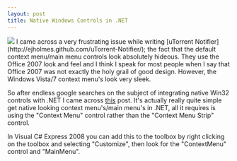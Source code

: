 ```yaml
---
layout: post
title: Native Windows Controls in .NET
---
```

<img src="http://farm5.static.flickr.com/4067/4492960730_4226e218ab_o.jpg" class="right" />
I came across a very frustrating issue while writing [uTorrent Notifier](http://ejholmes.github.com/uTorrent-Notifier/); the fact that the default context menu/main menu controls look absolutely hideous. They use the Office 2007 look and feel and I think I speak for most people when I say that Office 2007 was not exactly the holy grail of good design. However, the Windows Vista/7 context menu's look very sleek.

So after endless google searches on the subject of integrating native Win32 controls with .NET I came across [this](http://www.codeproject.com/KB/vista/themedvistacontrols.aspx) post. It's actually really quite simple get native looking context menu's/main menu's in .NET, all it requires is using the "Context Menu" control rather than the "Context Menu Strip" control.

In Visual C# Express 2008 you can add this to the toolbox by right clicking on the toolbox and selecting "Customize", then look for the "ContextMenu" control and "MainMenu".